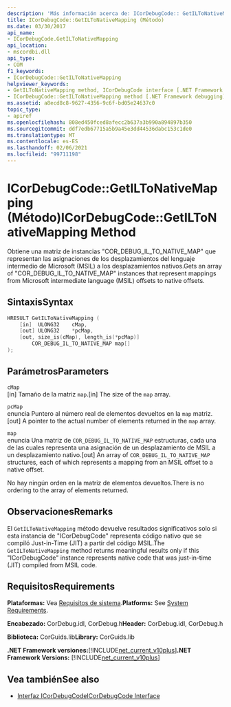 ```yaml
---
description: 'Más información acerca de: ICorDebugCode:: GetILToNativeMapping (método)'
title: ICorDebugCode::GetILToNativeMapping (Método)
ms.date: 03/30/2017
api_name:
- ICorDebugCode.GetILToNativeMapping
api_location:
- mscordbi.dll
api_type:
- COM
f1_keywords:
- ICorDebugCode::GetILToNativeMapping
helpviewer_keywords:
- GetILToNativeMapping method, ICorDebugCode interface [.NET Framework debugging]
- ICorDebugCode::GetILToNativeMapping method [.NET Framework debugging]
ms.assetid: a8ecd8c8-9627-4356-9c6f-bd05e24637c0
topic_type:
- apiref
ms.openlocfilehash: 808ed450fced8afecc2b637a3b990a894897b350
ms.sourcegitcommit: ddf7edb67715a5b9a45e3dd44536dabc153c1de0
ms.translationtype: MT
ms.contentlocale: es-ES
ms.lasthandoff: 02/06/2021
ms.locfileid: "99711198"
---
```

# <a name="icordebugcodegetiltonativemapping-method"></a><span data-ttu-id="9a9c2-103">ICorDebugCode::GetILToNativeMapping (Método)</span><span class="sxs-lookup"><span data-stu-id="9a9c2-103">ICorDebugCode::GetILToNativeMapping Method</span></span>

<span data-ttu-id="9a9c2-104">Obtiene una matriz de instancias "COR_DEBUG_IL_TO_NATIVE_MAP" que representan las asignaciones de los desplazamientos del lenguaje intermedio de Microsoft (MSIL) a los desplazamientos nativos.</span><span class="sxs-lookup"><span data-stu-id="9a9c2-104">Gets an array of "COR_DEBUG_IL_TO_NATIVE_MAP" instances that represent mappings from Microsoft intermediate language (MSIL) offsets to native offsets.</span></span>  
  
## <a name="syntax"></a><span data-ttu-id="9a9c2-105">Sintaxis</span><span class="sxs-lookup"><span data-stu-id="9a9c2-105">Syntax</span></span>  
  
```cpp  
HRESULT GetILToNativeMapping (  
    [in]  ULONG32    cMap,  
    [out] ULONG32    *pcMap,  
    [out, size_is(cMap), length_is(*pcMap)]  
        COR_DEBUG_IL_TO_NATIVE_MAP map[]  
);  
```  
  
## <a name="parameters"></a><span data-ttu-id="9a9c2-106">Parámetros</span><span class="sxs-lookup"><span data-stu-id="9a9c2-106">Parameters</span></span>  

 `cMap`  
 <span data-ttu-id="9a9c2-107">[in] Tamaño de la matriz `map`.</span><span class="sxs-lookup"><span data-stu-id="9a9c2-107">[in] The size of the `map` array.</span></span>  
  
 `pcMap`  
 <span data-ttu-id="9a9c2-108">enuncia Puntero al número real de elementos devueltos en la `map` matriz.</span><span class="sxs-lookup"><span data-stu-id="9a9c2-108">[out] A pointer to the actual number of elements returned in the `map` array.</span></span>  
  
 `map`  
 <span data-ttu-id="9a9c2-109">enuncia Una matriz de `COR_DEBUG_IL_TO_NATIVE_MAP` estructuras, cada una de las cuales representa una asignación de un desplazamiento de MSIL a un desplazamiento nativo.</span><span class="sxs-lookup"><span data-stu-id="9a9c2-109">[out] An array of `COR_DEBUG_IL_TO_NATIVE_MAP` structures, each of which represents a mapping from an MSIL offset to a native offset.</span></span>  
  
 <span data-ttu-id="9a9c2-110">No hay ningún orden en la matriz de elementos devueltos.</span><span class="sxs-lookup"><span data-stu-id="9a9c2-110">There is no ordering to the array of elements returned.</span></span>  
  
## <a name="remarks"></a><span data-ttu-id="9a9c2-111">Observaciones</span><span class="sxs-lookup"><span data-stu-id="9a9c2-111">Remarks</span></span>  

 <span data-ttu-id="9a9c2-112">El `GetILToNativeMapping` método devuelve resultados significativos solo si esta instancia de "ICorDebugCode" representa código nativo que se compiló Just-in-Time (JIT) a partir del código MSIL.</span><span class="sxs-lookup"><span data-stu-id="9a9c2-112">The `GetILToNativeMapping` method returns meaningful results only if this "ICorDebugCode" instance represents native code that was just-in-time (JIT) compiled from MSIL code.</span></span>  
  
## <a name="requirements"></a><span data-ttu-id="9a9c2-113">Requisitos</span><span class="sxs-lookup"><span data-stu-id="9a9c2-113">Requirements</span></span>  

 <span data-ttu-id="9a9c2-114">**Plataformas:** Vea [Requisitos de sistema](../../get-started/system-requirements.md).</span><span class="sxs-lookup"><span data-stu-id="9a9c2-114">**Platforms:** See [System Requirements](../../get-started/system-requirements.md).</span></span>  
  
 <span data-ttu-id="9a9c2-115">**Encabezado:** CorDebug.idl, CorDebug.h</span><span class="sxs-lookup"><span data-stu-id="9a9c2-115">**Header:** CorDebug.idl, CorDebug.h</span></span>  
  
 <span data-ttu-id="9a9c2-116">**Biblioteca:** CorGuids.lib</span><span class="sxs-lookup"><span data-stu-id="9a9c2-116">**Library:** CorGuids.lib</span></span>  
  
 <span data-ttu-id="9a9c2-117">**.NET Framework versiones:**[!INCLUDE[net_current_v10plus](../../../../includes/net-current-v10plus-md.md)]</span><span class="sxs-lookup"><span data-stu-id="9a9c2-117">**.NET Framework Versions:** [!INCLUDE[net_current_v10plus](../../../../includes/net-current-v10plus-md.md)]</span></span>  
  
## <a name="see-also"></a><span data-ttu-id="9a9c2-118">Vea también</span><span class="sxs-lookup"><span data-stu-id="9a9c2-118">See also</span></span>

- [<span data-ttu-id="9a9c2-119">Interfaz ICorDebugCode</span><span class="sxs-lookup"><span data-stu-id="9a9c2-119">ICorDebugCode Interface</span></span>](icordebugcode-interface1.md)
